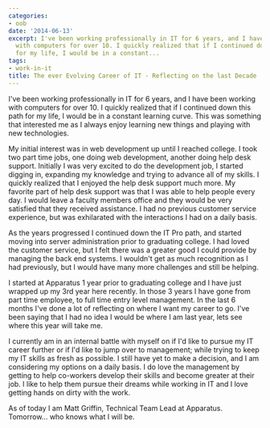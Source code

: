 ```yaml
---
categories:
- oob
date: '2014-06-13'
excerpt: I've been working professionally in IT for 6 years, and I have been working
  with computers for over 10. I quickly realized that if I continued down this path
  for my life, I would be in a constant...
tags:
- work-in-it
title: The ever Evolving Career of IT - Reflecting on the last Decade
---
```


I've been working professionally in IT for 6 years, and I have been working with computers for over 10. I quickly realized that if I continued down this path for my life, I would be in a constant learning curve. This was something that interested me as I always enjoy learning new things and playing with new technologies.

My initial interest was in web development up until I reached college. I took two part time jobs, one doing web development, another doing help desk support. Initially I was very excited to do the development job, I started digging in, expanding my knowledge and trying to advance all of my skills. I quickly realized that I enjoyed the help desk support much more. My favorite part of help desk support was that I was able to help people every day. I would leave a faculty members office and they would be very satisfied that they received assistance. I had no previous customer service experience, but was exhilarated with the interactions I had on a daily basis.

As the years progressed I continued down the IT Pro path, and started moving into server administration prior to graduating college. I had loved the customer service, but I felt there was a greater good I could provide by managing the back end systems. I wouldn't get as much recognition as I had previously, but I would have many more challenges and still be helping.

I started at Apparatus 1 year prior to graduating college and I have just wrapped up my 3rd year here recently. In those 3 years I have gone from part time employee, to full time entry level management. In the last 6 months I've done a lot of reflecting on where I want my career to go. I've been saying that I had no idea I would be where I am last year, lets see where this year will take me.

I currently am in an internal battle with myself on if I'd like to pursue my IT career further or if I'd like to jump over to management; while trying to keep my IT skills as fresh as possible. I still have yet to make a decision, and I am considering my options on a daily basis. I do love the management by getting to help co-workers develop their skills and become greater at their job. I like to help them pursue their dreams while working in IT and I love getting hands on dirty with the work.

As of today I am Matt Griffin, Technical Team Lead at Apparatus. Tomorrow... who knows what I will be.